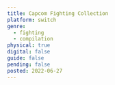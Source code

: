 ```yaml
---
title: Capcom Fighting Collection
platform: switch
genre:
  - fighting
  - compilation
physical: true
digital: false
guide: false
pending: false
posted: 2022-06-27
---
```

